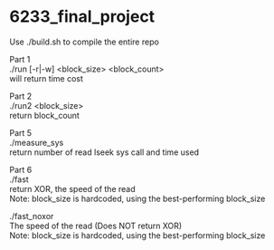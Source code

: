 # 6233_final_project

Use ./build.sh to compile the entire repo

Part 1  
./run <filename> [-r|-w] <block_size> <block_count>  
will return time cost  
  
Part 2  
./run2 <filename> <block_size>  
return block_count  
  
Part 5  
./measure_sys <filename>  
return number of read lseek sys call and time used  
  
Part 6  
./fast <filename>  
return XOR, the speed of the read  
Note: block_size is hardcoded, using the best-performing block_size  
  
./fast_noxor <filename>  
The speed of the read (Does NOT return XOR)  
Note: block_size is hardcoded, using the best-performing block_size  

